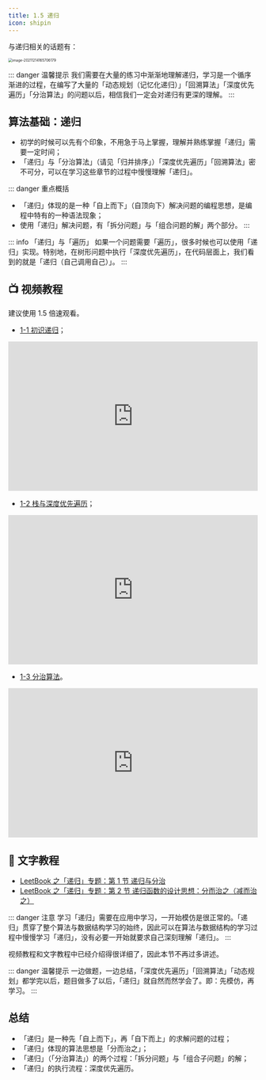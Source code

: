 ```yaml
---
title: 1.5 递归
icon: shipin
---
```


与递归相关的话题有：

<img src="https://tva1.sinaimg.cn/large/008i3skNgy1gxdgspjq3hj30xg0isgn4.jpg" alt="image-20211214165706179" style="zoom:50%;" />

::: danger 温馨提示
我们需要在大量的练习中渐渐地理解递归，学习是一个循序渐进的过程，在编写了大量的「动态规划（记忆化递归）」「回溯算法」「深度优先遍历」「分治算法」的问题以后，相信我们一定会对递归有更深的理解。
:::

## 算法基础：递归

- 初学的时候可以先有个印象，不用急于马上掌握，理解并熟练掌握「递归」需要一定时间；
- 「递归」与「分治算法」（请见「归并排序」）「深度优先遍历」「回溯算法」密不可分，可以在学习这些章节的过程中慢慢理解「递归」。

::: danger 重点概括

- 「递归」体现的是一种「自上而下」（自顶向下）解决问题的编程思想，是编程中特有的一种语法现象；
- 使用「递归」解决问题，有「拆分问题」与「组合问题的解」两个部分。
  :::

::: info 「递归」与「遍历」
如果一个问题需要「遍历」，很多时候也可以使用「递归」实现。特别地，在树形问题中执行「深度优先遍历」，在代码层面上，我们看到的就是「递归（自己调用自己）」。
:::

## :tv: **视频教程**

建议使用 1.5 倍速观看。

- [1-1 初识递归](https://www.bilibili.com/video/BV11h411h7nT?p=1)；

<div style="position: relative; padding: 30% 45%;">
<iframe style="position: absolute; width: 100%; height: 100%; left: 0; top: 0;" src="https://player.bilibili.com/player.html?aid=206484628&bvid=BV11h411h7nT&cid=362102911&page=1" frameborder="no" scrolling="no"></iframe>
</div>

- [1-2 栈与深度优先遍历](https://www.bilibili.com/video/BV11h411h7nT?p=2)；

<div style="position: relative; padding: 30% 45%;">
<iframe style="position: absolute; width: 100%; height: 100%; left: 0; top: 0;" src="https://player.bilibili.com/player.html?aid=206484628&bvid=BV11h411h7nT&cid=362102911&page=2" frameborder="no" scrolling="no"></iframe>
</div>

- [1-3 分治算法](https://www.bilibili.com/video/BV11h411h7nT?p=3)。

<div style="position: relative; padding: 30% 45%;">
<iframe style="position: absolute; width: 100%; height: 100%; left: 0; top: 0;" src="https://player.bilibili.com/player.html?aid=206484628&bvid=BV11h411h7nT&cid=362102911&page=3" frameborder="no" scrolling="no"></iframe>
</div>

## :notebook_with_decorative_cover: 文字教程

- [LeetBook 之「递归」专题：第 1 节 递归与分治](https://leetcode-cn.com/leetbook/read/recursion-and-divide-and-conquer/r24abc/)
- [LeetBook 之「递归」专题：第 2 节 递归函数的设计思想：分而治之（减而治之）](https://leetcode-cn.com/leetbook/read/recursion-and-divide-and-conquer/r21rci/)

::: danger 注意
学习「递归」需要在应用中学习，一开始模仿是很正常的。「递归」贯穿了整个算法与数据结构学习的始终，因此可以在算法与数据结构的学习过程中慢慢学习「递归」，没有必要一开始就要求自己深刻理解「递归」。
:::

视频教程和文字教程中已经介绍得很详细了，因此本节不再过多讲述。

::: danger 温馨提示
一边做题，一边总结，「深度优先遍历」「回溯算法」「动态规划」都学完以后，题目做多了以后，「递归」就自然而然学会了。即：先模仿，再学习。
:::

## 总结

- 「递归」是一种先「自上而下」，再「自下而上」的求解问题的过程；
- 「递归」体现的算法思想是「分而治之」；
- 「递归」（「分治算法」）的两个过程：「拆分问题」与「组合子问题」的解；
- 「递归」的执行流程：深度优先遍历。
